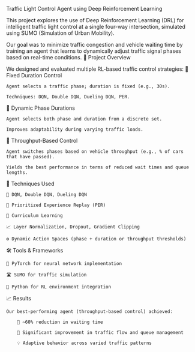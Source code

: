 Traffic Light Control Agent using Deep Reinforcement Learning

This project explores the use of Deep Reinforcement Learning (DRL) for intelligent traffic light control at a single four-way intersection, simulated using SUMO (Simulation of Urban Mobility).

Our goal was to minimize traffic congestion and vehicle waiting time by training an agent that learns to dynamically adjust traffic signal phases based on real-time conditions.
🧠 Project Overview

We designed and evaluated multiple RL-based traffic control strategies:
🔹 Fixed Duration Control

    Agent selects a traffic phase; duration is fixed (e.g., 30s).

    Techniques: DQN, Double DQN, Dueling DQN, PER.

🔹 Dynamic Phase Durations

    Agent selects both phase and duration from a discrete set.

    Improves adaptability during varying traffic loads.

🔹 Throughput-Based Control

    Agent switches phases based on vehicle throughput (e.g., % of cars that have passed).

    Yields the best performance in terms of reduced wait times and queue lengths.

🧪 Techniques Used

    🧠 DQN, Double DQN, Dueling DQN

    🧪 Prioritized Experience Replay (PER)

    🎯 Curriculum Learning

    📈 Layer Normalization, Dropout, Gradient Clipping

    ⚙️ Dynamic Action Spaces (phase + duration or throughput thresholds)

🛠️ Tools & Frameworks

    🧮 PyTorch for neural network implementation

    🛣️ SUMO for traffic simulation

    🧪 Python for RL environment integration

📈 Results

    Our best-performing agent (throughput-based control) achieved:

        🚗 ~60% reduction in waiting time

        🚦 Significant improvement in traffic flow and queue management

        💡 Adaptive behavior across varied traffic patterns
